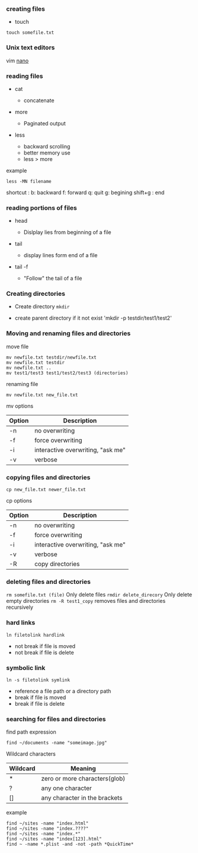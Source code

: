 ### creating files

- touch
```
touch somefile.txt
```

###  Unix text editors
vim
[nano](http://www.nano-editor.org)

###  reading files

* cat
  - concatenate

* more
  - Paginated output

* less
  - backward scrolling
  - better memory use
  - less > more

example

```
less -MN filename
```
shortcut :
  b: backward
  f: forward
  q: quit
  g: begining
  shift+g : end

###  reading portions of files

* head
  - Dislplay lies from beginning of a file
* tail
  - display lines form end of a file

* tail -f
  - "Follow" the tail of a file

### Creating directories

* Create directory `mkdir`

* create parent directory if it not exist 'mkdir -p testdir/test1/test2'


### Moving and renaming files and directories

move file
```
mv newfile.txt testdir/newfile.txt
mv newfile.txt testdir
mv newfile.txt ..
mv test1/test3 test1/test2/test3 (directories)
```
renaming file
```
mv newfile.txt new_file.txt
```
mv options

Option | Description
-------|--------------
-n| no overwriting
-f| force overwriting
-i| interactive overwriting, "ask me"
-v| verbose

### copying files and directories

```
cp new_file.txt newer_file.txt
```
cp options

Option | Description
-------|--------------
-n| no overwriting
-f| force overwriting
-i| interactive overwriting, "ask me"
-v| verbose
-R| copy directories

### deleting files and directories

`rm somefile.txt (file)` Only delete files
`rmdir delete_direcory` Only delete empty directories
`rm -R test1_copy` removes files and directories recursively

### hard links

```
ln filetolink hardlink
```
- not break if file is moved
- not break if file is delete

### symbolic link

```
ln -s filetolink symlink
```
- reference a file path or a directory path
- break if file is moved
- break if file is delete

### searching for files and directories

find path expression
```
find ~/documents -name "someimage.jpg"
```
Wildcard characters

Wildcard | Meaning
---------|---------
* | zero or more characters(glob)
? | any one character
[]| any character in the brackets

example
```
find ~/sites -name "index.html"
find ~/sites -name "index.????"
find ~/sites -name "index.*"
find ~/sites -name "index[123].html"
find ~ -name *.plist -and -not -path *QuickTime*
```
